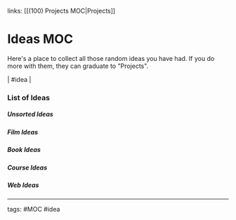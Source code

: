 links: [[(100) Projects MOC|Projects]]
# Ideas MOC
Here's a place to collect all those random ideas you have had. 
If you do more with them, they can graduate to "Projects".

| #idea | 

### List of Ideas

##### Unsorted Ideas

##### Film Ideas 

##### Book Ideas

##### Course Ideas

##### Web Ideas


---
tags: #MOC #idea